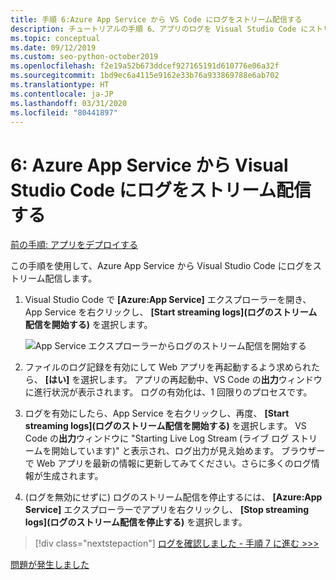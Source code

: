 ```yaml
---
title: 手順 6:Azure App Service から VS Code にログをストリーム配信する
description: チュートリアルの手順 6、アプリのログを Visual Studio Code にストリーム配信する
ms.topic: conceptual
ms.date: 09/12/2019
ms.custom: seo-python-october2019
ms.openlocfilehash: f2e19a52b673ddcef927165191d610776e06a32f
ms.sourcegitcommit: 1bd9ec6a4115e9162e33b76a933869788e6ab702
ms.translationtype: HT
ms.contentlocale: ja-JP
ms.lasthandoff: 03/31/2020
ms.locfileid: "80441897"
---
```

# <a name="6-stream-logs-from-azure-app-service-into-visual-studio-code"></a>6: Azure App Service から Visual Studio Code にログをストリーム配信する

[前の手順: アプリをデプロイする](tutorial-deploy-app-service-on-linux-05.md)

この手順を使用して、Azure App Service から Visual Studio Code にログをストリーム配信します。

1. Visual Studio Code で **[Azure:App Service]** エクスプローラーを開き、App Service を右クリックし、 **[Start streaming logs]\(ログのストリーム配信を開始する\)** を選択します。

   ![App Service エクスプローラーからログのストリーム配信を開始する](media/deploy-azure/start-streaming-logs-in-visual-studio-code.png)

1. ファイルのログ記録を有効にして Web アプリを再起動するよう求められたら、 **[はい]** を選択します。 アプリの再起動中、VS Code の**出力**ウィンドウに進行状況が表示されます。 ログの有効化は、1 回限りのプロセスです。

1. ログを有効にしたら、App Service を右クリックし、再度、 **[Start streaming logs]\(ログのストリーム配信を開始する\)** を選択します。 VS Code の**出力**ウィンドウに "Starting Live Log Stream (ライブ ログ ストリームを開始しています)" と表示され、ログ出力が見え始めます。 ブラウザーで Web アプリを最新の情報に更新してみてください。さらに多くのログ情報が生成されます。

1. (ログを無効にせずに) ログのストリーム配信を停止するには、 **[Azure:App Service]** エクスプローラーでアプリを右クリックし、 **[Stop streaming logs]\(ログのストリーム配信を停止する\)** を選択します。

> [!div class="nextstepaction"]
> [ログを確認しました - 手順 7 に進む >>>](tutorial-deploy-app-service-on-linux-07.md)

[問題が発生しました](https://www.research.net/r/PWZWZ52?tutorial=vscode-appservice-python&step=06-stream-logs)
